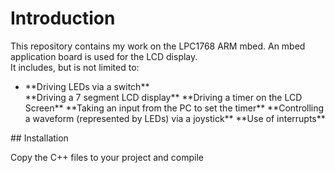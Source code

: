 # Introduction

This repository contains my work on the LPC1768 ARM mbed. An mbed application board is used for the LCD display.  
It includes, but is not limited to:  
<ul>
  <li>**Driving LEDs via a switch** </li> 
**Driving a 7 segment LCD display**  
**Driving a timer on the LCD Screen**  
**Taking an input from the PC to set the timer**  
**Controlling a waveform (represented by LEDs) via a joystick**  
**Use of interrupts**  
</ul>
## Installation

Copy the C++ files to your project and compile
